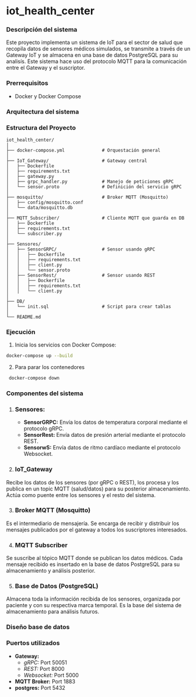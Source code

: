 # iot_health_center
### Descripción del sistema
Este proyecto implementa un sistema de IoT para el sector de salud que recopila datos de sensores médicos simulados, se transmite a través de un Gateway IoT y se almacena en una base de datos PostgreSQL para su analisís. Este sistema hace uso del protocolo MQTT para la comunicación entre el Gateway y el suscriptor.

### Prerrequisitos
- Docker y Docker Compose

### Arquitectura del sistema


### Estructura del Proyecto

```
iot_health_center/
│
├── docker-compose.yml              # Orquestación general
│
├── IoT_Gateway/                    # Gateway central
│   ├── Dockerfile
│   ├── requirements.txt
│   ├── gateway.py
│   ├── grpc_handler.py             # Manejo de peticiones gRPC
│   └── sensor.proto                # Definición del servicio gRPC
│
├── mosquitto/                      # Broker MQTT (Mosquitto)
│   ├── config/mosquitto.conf
│   └── data/mosquitto.db
│
├── MQTT_Subscriber/                # Cliente MQTT que guarda en DB
│   ├── Dockerfile
│   ├── requirements.txt
│   └── subscriber.py
│
├── Sensores/
│   ├── SensorGRPC/                 # Sensor usando gRPC
│   │   ├── Dockerfile
│   │   ├── requirements.txt
│   │   ├── client.py
│   │   └── sensor.proto
│   ├── SensorRest/                 # Sensor usando REST
│   │   ├── Dockerfile
│   │   ├── requirements.txt
│   │   └── client.py
│
├── DB/
│   └── init.sql                    # Script para crear tablas
│
└── README.md

```
### Ejecución
1.  Inicia los servicios con Docker Compose:
   ```bash
   docker-compose up --build
   ```
2. Para parar los contenedores
  ```bash
   docker-compose down
   ```

### Componentes del sistema
1. ### Sensores:
    - __SensorGRPC:__ Envía los datos de temperatura corporal mediante  el protocolo gRPC.
    - __SensorRest:__ Envía datos de presión arterial mediante el protocolo REST.
    - __SensorwS:__ Envía datos de ritmo cardíaco mediante el protocolo Websocket.
2. ### IoT_Gateway
Recibe los datos de los sensores (por gRPC o REST), los procesa y los publica en un topic MQTT (salud/datos) para su posterior almacenamiento. Actúa como puente entre los sensores y el resto del sistema.

3. ### Broker MQTT (Mosquitto)
Es el intermediario de mensajería. Se encarga de recibir y distribuir los mensajes publicados por el gateway a todos los suscriptores interesados. 

4. ### MQTT Subscriber
Se suscribe al tópico MQTT donde se publican los datos médicos. Cada mensaje recibido es insertado en la base de datos PostgreSQL para su almacenamiento y análisis posterior.

5. ### Base de Datos (PostgreSQL)
Almacena toda la información recibida de los sensores, organizada por paciente y con su respectiva marca temporal. Es la base del sistema de almacenamiento para análisis futuros.

### Diseño base de datos


### Puertos utilizados
- __Gateway:__
    - _gRPC:_ Port  50051
    - _REST:_ Port  8000
    - _Websocket:_ Port  5000
- __MQTT Broker:__ Port  1883
- __postgres:__ Port  5432

  
